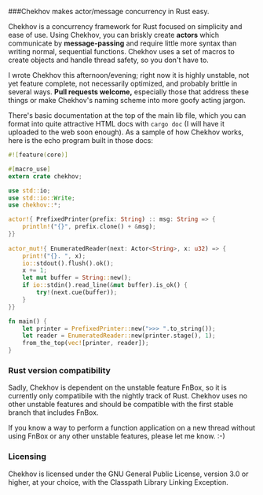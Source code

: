 ###Chekhov makes actor/message concurrency in Rust easy.

Chekhov is a concurrency framework for Rust focused on simplicity and ease of
use. Using Chekhov, you can briskly create __actors__ which communicate by
__message-passing__ and require little more syntax than writing normal,
sequential functions. Chekhov uses a set of macros to create objects and handle
thread safety, so you don't have to.

I wrote Chekhov this afternoon/evening; right now it is highly unstable, not yet
feature complete, not necessarily optimized, and probably brittle in several
ways. __Pull requests welcome,__ especially those that address these things or
make Chekhov's naming scheme into more goofy acting jargon.

There's basic documentation at the top of the main lib file, which you can
format into quite attractive HTML docs with `cargo doc` (I will have it uploaded
to the web soon enough). As a sample of how Chekhov works, here is the echo
program built in those docs:

```rust
#![feature(core)]

#[macro_use]
extern crate chekhov;

use std::io;
use std::io::Write;
use chekhov::*;

actor!{ PrefixedPrinter(prefix: String) :: msg: String => {
    println!("{}", prefix.clone() + &msg);
}}
 
actor_mut!{ EnumeratedReader(next: Actor<String>, x: u32) => {
    print!("{}. ", x);
    io::stdout().flush().ok();
    x += 1;
    let mut buffer = String::new();
    if io::stdin().read_line(&mut buffer).is_ok() {
        try!(next.cue(buffer));
    }
}}

fn main() {
    let printer = PrefixedPrinter::new(">>> ".to_string());
    let reader = EnumeratedReader::new(printer.stage(), 1);
    from_the_top(vec![printer, reader]);
}
```

### Rust version compatibility

Sadly, Chekhov is dependent on the unstable feature FnBox, so it is currently 
only compatibile with the nightly track of Rust. Chekhov uses no other unstable
features and should be compatible with the first stable branch that includes
FnBox.

If you know a way to perform a function application on a new thread without
using FnBox or any other unstable features, please let me know. :-)

### Licensing

Chekhov is licensed under the GNU General Public License, version 3.0 or
higher, at your choice, with the Classpath Library Linking Exception.
